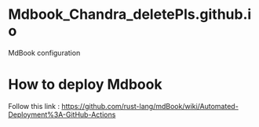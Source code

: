 # Mdbook_Chandra_deletePls.github.io
MdBook configuration

# How to deploy Mdbook 
Follow this link : https://github.com/rust-lang/mdBook/wiki/Automated-Deployment%3A-GitHub-Actions

